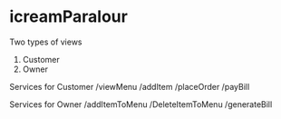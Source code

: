 # icreamParalour
Two types of views
1) Customer
2) Owner

Services for Customer
/viewMenu
/addItem
/placeOrder
/payBill

Services for Owner
/addItemToMenu
/DeleteItemToMenu
/generateBill

